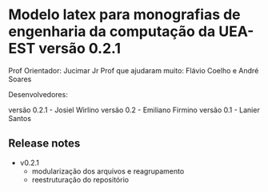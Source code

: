 Modelo latex para monografias de engenharia da computação da UEA-EST versão 0.2.1
====
Prof Orientador: Jucimar Jr
Prof que ajudaram muito: Flávio Coelho e André Soares

Desenvolvedores:

versão 0.2.1 - Josiel Wirlino
versão 0.2 - Emiliano Firmino
versão 0.1 - Lanier Santos

## Release notes

 - v0.2.1
    - modularização dos arquivos e reagrupamento
    - reestruturação do repositório

